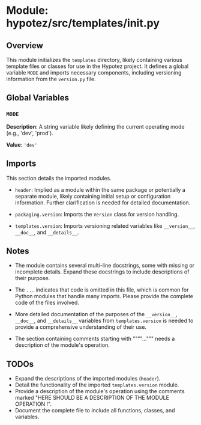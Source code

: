 # Module: hypotez/src/templates/__init__.py

## Overview

This module initializes the `templates` directory, likely containing various template files or classes for use in the Hypotez project. It defines a global variable `MODE` and imports necessary components, including versioning information from the `version.py` file.

## Global Variables

### `MODE`

**Description**: A string variable likely defining the current operating mode (e.g., 'dev', 'prod').

**Value**: `'dev'`


## Imports

This section details the imported modules.

- `header`:  Implied as a module within the same package or potentially a separate module, likely containing initial setup or configuration information.  Further clarification is needed for detailed documentation.


- `packaging.version`: Imports the `Version` class for version handling.

- `templates.version`: Imports versioning related variables like `__version__`, `__doc__`, and `__details__`.


## Notes

- The module contains several multi-line docstrings, some with missing or incomplete details.  Expand these docstrings to include descriptions of their purpose.
- The `...` indicates that code is omitted in this file, which is common for Python modules that handle many imports. Please provide the complete code of the files involved.


- More detailed documentation of the purposes of the `__version__`, `__doc__`, and `__details__` variables from `templates.version` is needed to provide a comprehensive understanding of their use.
- The section containing comments starting with """"...""" needs a description of the module's operation.


## TODOs

- Expand the descriptions of the imported modules (`header`).
- Detail the functionality of the imported `templates.version` module.
-  Provide a description of the module's operation using the comments marked "HERE SHOULD BE A DESCRIPTION OF THE MODULE OPERATION !".
-  Document the complete file to include all functions, classes, and variables.